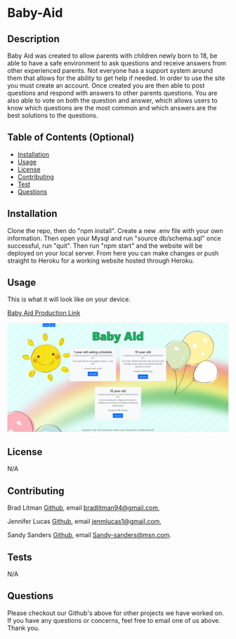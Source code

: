 # Baby-Aid

## Description
Baby Aid was created to allow parents with children newly born to 18, be able to have a safe environment to ask questions and receive answers from other experienced parents. Not everyone has a support system around them that allows for the ability to get help if needed. In order to use the site you must create an account. Once created you are then able to post questions and respond with answers to other parents questions. You are also able to vote on both the question and answer, which allows users to know which questions are the most common and which answers are the best solutions to the questions.

## Table of Contents (Optional)
* [Installation](#installation)
* [Usage](#usage)
* [License](#license)
* [Contributing](#contributing)
* [Test](#test)
* [Questions](#questions)

## Installation
Clone the repo, then do "npm install". Create a new .env file with your own information. Then open your Mysql and run "source db/schema.sql" once successful, run "quit". Then run "npm start" and the website will be deployed on your local server. From here you can make changes or push straight to Heroku for a working website hosted through Heroku.

## Usage
This is what it will look like on your device.

[Baby Aid Production Link](https://stark-brook-30406.herokuapp.com/)

![Baby Aid](./public/images/screenshot.png)

## License
N/A

## Contributing
Brad Litman [Github](https://github.com/Blitman12), email bradlitman94@gmail.com,

Jennifer Lucas [Github](https://github.com/jenmlucas), email jenmlucas1@gmail.com,

Sandy Sanders [Github](https://github.com/sandy-06), email Sandy-sanders@msn.com.

## Tests
N/A

## Questions
Please checkout our Github's above for other projects we have worked on. If you have any questions or concerns, feel free to email one of us above. Thank you.
